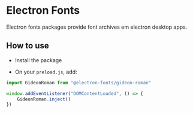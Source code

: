 # Electron Fonts

Electron fonts packages provide font archives em electron desktop apps.

## How to use

* Install the package

* On your `preload.js`, add:

```ts
import GideonRoman from "@electron-fonts/gideon-roman"

window.addEventListener("DOMContentLoaded", () => {
    GideonRoman.inject()
})
```